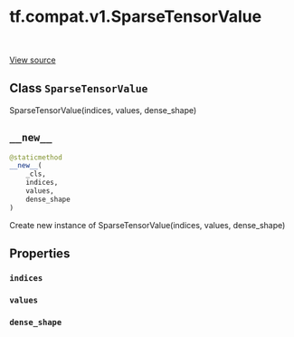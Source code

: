 <div itemscope itemtype="http://developers.google.com/ReferenceObject">
<meta itemprop="name" content="tf.compat.v1.SparseTensorValue" />
<meta itemprop="path" content="Stable" />
<meta itemprop="property" content="indices"/>
<meta itemprop="property" content="values"/>
<meta itemprop="property" content="dense_shape"/>
<meta itemprop="property" content="__new__"/>
</div>

# tf.compat.v1.SparseTensorValue

<!-- Insert buttons -->

<table class="tfo-notebook-buttons tfo-api" align="left">
</table>

<a target="_blank" href="/code/stable/tensorflow/python/framework/sparse_tensor.py">View source</a>



## Class `SparseTensorValue`

<!-- Start diff -->
SparseTensorValue(indices, values, dense_shape)



<!-- Placeholder for "Used in" -->


<h2 id="__new__"><code>__new__</code></h2>

``` python
@staticmethod
__new__(
    _cls,
    indices,
    values,
    dense_shape
)
```

Create new instance of SparseTensorValue(indices, values, dense_shape)




## Properties

<h3 id="indices"><code>indices</code></h3>




<h3 id="values"><code>values</code></h3>




<h3 id="dense_shape"><code>dense_shape</code></h3>






